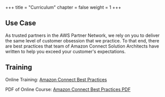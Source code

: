 +++
title = "Curriculum"
chapter = false
weight = 1
+++

## Use Case
As trusted partners in the AWS Partner Network, we rely on you to deliver the same level of customer obsession that we practice. To that end, there are best practices that team of Amazon Connect Solution Architects have written to help you exceed your customer's expectations.



## Training

Online Training:  [Amazon Connect Best Practices](https://psa-workshop-best.s3-us-west-2.amazonaws.com/index.html)

PDF of Online Course:  [Amazon Connect Best Practices PDF](https://psa-workshop-best.s3-us-west-2.amazonaws.com/best-practices-for-amazon-connect-w5YXebkU.pdf)
